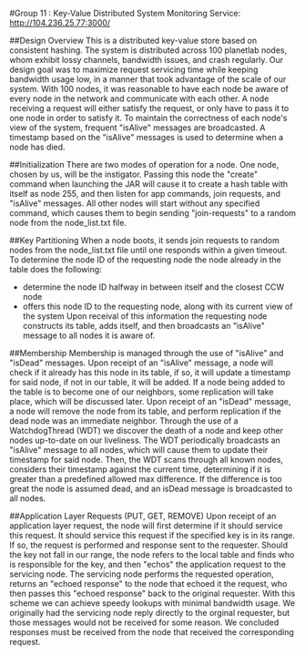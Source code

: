 #Group 11 : Key-Value Distributed System
Monitoring Service: http://104.236.25.77:3000/

##Design Overview
This is a distributed key-value store based on consistent hashing. The system is distributed across 100 planetlab nodes, whom exhibit lossy channels, bandwidth issues, and crash regularly. Our design goal was to maximize request servicing time while keeping bandwidth usage low, in a manner that took advantage of the scale of our system. With 100 nodes, it was reasonable to have each node be aware of every node in the network and communicate with each other. A node receiving a request will either satisfy the request, or only have to pass it to one node in order to satisfy it. To maintain the correctness of each node's view of the system, frequent "isAlive" messages are broadcasted. A timestamp based on the "isAlive" messages is used to determine when a node has died.

##Initialization
There are two modes of operation for a node. One node, chosen by us, will be the instigator. Passing this node the "create" command when launching the JAR will cause it to create a hash table with itself as node 255, and then listen for app commands, join requests, and "isAlive" messages. All other nodes will start without any specified command, which causes them to begin sending "join-requests" to a random node from the node_list.txt file.

##Key Partitioning
When a node boots, it sends join requests to random nodes from the node_list.txt file until one responds within a given timeout. To determine the node ID of the requesting node the node already in the table does the following:
- determine the node ID halfway in between itself and the closest CCW node
- offers this node ID to the requesting node, along with its current view of the system
Upon receival of this information the requesting node constructs its table, adds itself, and then broadcasts an "isAlive" message to all nodes it is aware of.

##Membership
Membership is managed through the use of "isAlive" and "isDead" messages.
Upon receipt of an "isAlive" message, a node will check if it already has this node in its table, if so, it will update a timestamp for said node, if not in our table, it will be added. If a node being added to the table is to become one of our neighbors, some replication will take place, which will be discussed later.
Upon receipt of an "isDead" message, a node will remove the node from its table, and perform replication if the dead node was an immediate neighbor.
Through the use of a WatchdogThread (WDT) we discover the death of a node and keep other nodes up-to-date on our liveliness. The WDT periodically broadcasts an "isAlive" message to all nodes, which will cause them to update their timestamp for said node. Then, the WDT scans through all known nodes, considers their timestamp against the current time, determining if it is greater than a predefined allowed max difference. If the difference is too great the node is assumed dead, and an isDead message is broadcasted to all nodes.

##Application Layer Requests (PUT, GET, REMOVE)
Upon receipt of an application layer request, the node will first determine if it should service this request. It should service this request if the specified key is in its range. If so, the request is performed and response sent to the requester. Should the key not fall in our range, the node refers to the local table and finds who is responsible for the key, and then "echos" the application request to the servicing node. The servicing node performs the requested operation, returns an "echoed response" to the node that echoed it the request, who then passes this "echoed response" back to the original requester. With this scheme we can achieve speedy lookups with minimal bandwidth usage.
We originally had the servicing node reply directly to the orginal requester, but those messages would not be received for some reason. We concluded responses must be received from the node that received the corresponding request.

